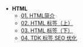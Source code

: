 * **HTML**
    * [01. HTML简介](HTML/01)
    * [02. HTML 标签（上）](HTML/02)
    * [03. HTML 标签（下）](HTML/03)
    * [04. TDK 标签 SEO 优化](HTML/04)